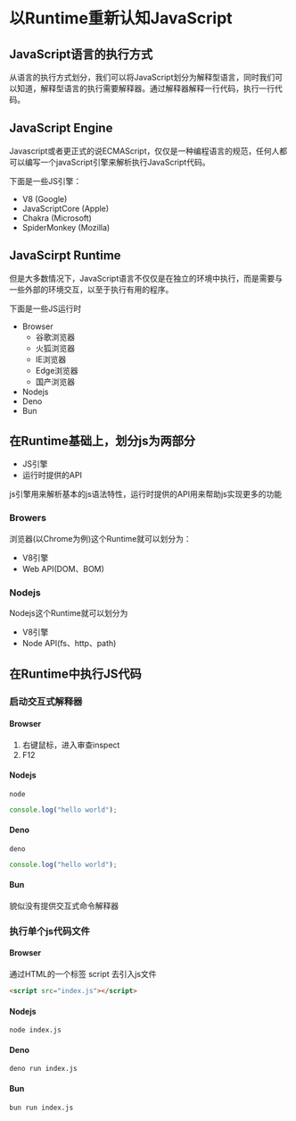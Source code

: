 # 以Runtime重新认知JavaScript

## JavaScript语言的执行方式
从语言的执行方式划分，我们可以将JavaScript划分为解释型语言，同时我们可以知道，解释型语言的执行需要解释器。通过解释器解释一行代码，执行一行代码。

## JavaScript Engine
Javascript或者更正式的说ECMAScript，仅仅是一种编程语言的规范，任何人都可以编写一个javaScript引擎来解析执行JavaScript代码。

下面是一些JS引擎：
- V8 (Google)
- JavaScriptCore (Apple)
- Chakra (Microsoft)
- SpiderMonkey (Mozilla)

## JavaScirpt Runtime
但是大多数情况下，JavaScript语言不仅仅是在独立的环境中执行，而是需要与一些外部的环境交互，以至于执行有用的程序。

下面是一些JS运行时
- Browser
	- 谷歌浏览器    
	- 火狐浏览器    
	- IE浏览器             
	- Edge浏览器
	- 国产浏览器
- Nodejs 
- Deno
- Bun

## 在Runtime基础上，划分js为两部分
- JS引擎
- 运行时提供的API

js引擎用来解析基本的js语法特性，运行时提供的API用来帮助js实现更多的功能

### Browers
浏览器(以Chrome为例)这个Runtime就可以划分为：
- V8引擎
- Web API(DOM、BOM)

### Nodejs
Nodejs这个Runtime就可以划分为
- V8引擎
- Node API(fs、http、path)

## 在Runtime中执行JS代码
### 启动交互式解释器
#### Browser
1. 右键鼠标，进入审查inspect
2. F12
#### Nodejs
``` shell
node
```

``` javascript
console.log("hello world");
```
#### Deno
``` shell
deno
```

``` javascript
console.log("hello world");
```
#### Bun
貌似没有提供交互式命令解释器

### 执行单个js代码文件
#### Browser
通过HTML的一个标签 script 去引入js文件
``` html
<script src="index.js"></script>
```
#### Nodejs
``` shell
node index.js
```
#### Deno
``` shell
deno run index.js
```
#### Bun
``` shell
bun run index.js
```